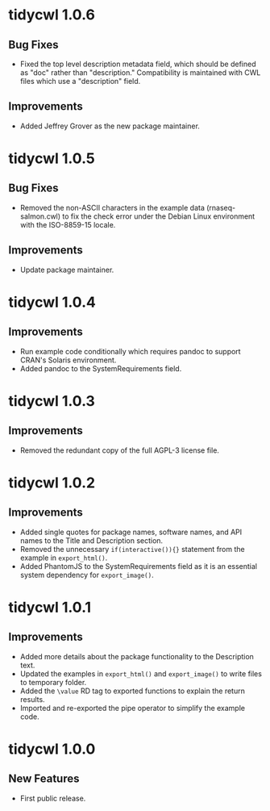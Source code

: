 # tidycwl 1.0.6

## Bug Fixes

- Fixed the top level description metadata field, which should be defined as "doc" rather than "description." Compatibility is maintained with CWL files which use a "description" field.

## Improvements

- Added Jeffrey Grover as the new package maintainer.

# tidycwl 1.0.5

## Bug Fixes

- Removed the non-ASCII characters in the example data (rnaseq-salmon.cwl) to fix the check error under the Debian Linux environment with the ISO-8859-15 locale.

## Improvements

- Update package maintainer.

# tidycwl 1.0.4

## Improvements

- Run example code conditionally which requires pandoc to support CRAN's Solaris environment.
- Added pandoc to the SystemRequirements field.

# tidycwl 1.0.3

## Improvements

- Removed the redundant copy of the full AGPL-3 license file.

# tidycwl 1.0.2

## Improvements

- Added single quotes for package names, software names, and API names to the Title and Description section.
- Removed the unnecessary `if(interactive()){}` statement from the example in `export_html()`.
- Added PhantomJS to the SystemRequirements field as it is an essential system dependency for `export_image()`.

# tidycwl 1.0.1

## Improvements

- Added more details about the package functionality to the Description text.
- Updated the examples in `export_html()` and `export_image()` to write files to temporary folder.
- Added the `\value` RD tag to exported functions to explain the return results.
- Imported and re-exported the pipe operator to simplify the example code.

# tidycwl 1.0.0

## New Features

- First public release.
